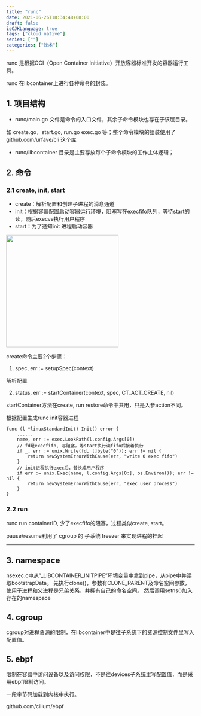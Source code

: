 ```yaml
---
title: "runc"
date: 2021-06-26T18:34:48+08:00
draft: false
isCJKLanguage: true
tags: ["cloud native"]
series: [""]
categories: ["技术"]
---
```


runc 是根据OCI（Open Container Initiative）开放容器标准开发的容器运行工具。

runc 在libcontainer上进行各种命令的封装。

## 1. 项目结构

+ runc/main.go 文件是命令的入口文件，其余子命令模块也存在于该层目录。

如 create.go，start.go, run.go exec.go 等；整个命令模块的组装使用了 github.com/urfave/cli 这个库

+ runc/libcontainer 目录是主要存放每个子命令模块的工作主体逻辑；

## 2. 命令

### 2.1 create, init, start

+ create：解析配置和创建子进程的消息通道
+ init：根据容器配置启动容器运行环境，阻塞写在execfifo队列，等待start的读，随后execve执行用户程序
+ start：为了通知init 进程启动容器

<img src="/cloud_native/runc_run.svg" width = "300" /><br>


create命令主要2个步骤：

1. spec, err := setupSpec(context)

解析配置

2. status, err := startContainer(context, spec, CT_ACT_CREATE, nil)

startContainer方法在create, run restore命令中共用，只是入参action不同。

根据配置生成runc init容器进程

```golang
func (l *linuxStandardInit) Init() error {
    ......
    name, err := exec.LookPath(l.config.Args[0])
    // fd是execfifo, 写阻塞，等start执行读fifo后接着执行
    if _, err := unix.Write(fd, []byte("0")); err != nil {
		return newSystemErrorWithCause(err, "write 0 exec fifo")
	}
    // init进程执行exec后，替换成用户程序
    if err := unix.Exec(name, l.config.Args[0:], os.Environ()); err != nil {
		return newSystemErrorWithCause(err, "exec user process")
	}
}
```

### 2.2 run

runc run containerID, 少了execfifo的阻塞，过程类似create, start。

pause/resume利用了 cgroup 的 子系统 freezer 来实现进程的挂起

---

## 3. namespace

nsexec.c中从”_LIBCONTAINER_INITPIPE”环境变量中拿到pipe，从pipe中并读取bootstrapData。
先执行clone()，参数有CLONE_PARENT及命名空间参数，使用子进程和父进程是兄弟关系，并拥有自己的命名空间。
然后调用setns()加入存在的namespace

## 4. cgroup

cgroup对进程资源的限制，在libcontainer中是往子系统下的资源控制文件里写入配置值。


## 5. ebpf 

限制在容器中访问设备以及访问权限，不是往devices子系统里写配置值，而是采用ebpf限制访问。 

一段字节码加载到内核中执行。

github.com/cilium/ebpf


